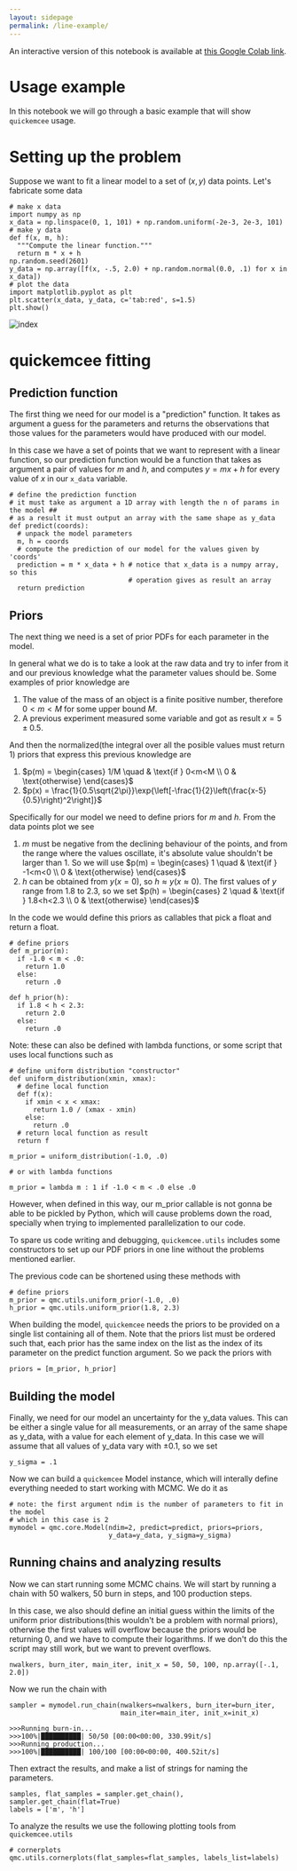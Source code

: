 ```yaml
---
layout: sidepage
permalink: /line-example/
---
```


An interactive version of this notebook is available at [this Google Colab link](https://colab.research.google.com/drive/1iTPRObgjIBqbWDLrcotOrIIOvBIJySdi?usp=sharing).

# Usage example

In this notebook we will go through a basic example that will show `quickemcee` usage.

# Setting up the problem

Suppose we want to fit a linear model to a set of $(x,y)$ data points. Let's fabricate some data

```
# make x data
import numpy as np
x_data = np.linspace(0, 1, 101) + np.random.uniform(-2e-3, 2e-3, 101)
# make y data
def f(x, m, h):
  """Compute the linear function."""
  return m * x + h
np.random.seed(2601)
y_data = np.array([f(x, -.5, 2.0) + np.random.normal(0.0, .1) for x in x_data])
# plot the data
import matplotlib.pyplot as plt
plt.scatter(x_data, y_data, c='tab:red', s=1.5)
plt.show()
```
![index](https://user-images.githubusercontent.com/94293518/179607405-b171565c-ea4a-4a90-b58e-754ae34bd9e9.png)

# quickemcee fitting

## Prediction function

The first thing we need for our model is a "prediction" function. It takes as argument a guess for the parameters and returns the observations that those values for the parameters would have produced with our model.

In this case we have a set of points that we want to represent with a linear function, so our prediction function would be a function that takes as argument a pair of values for $m$ and $h$, and computes $y = mx  + h$ for every value of $x$ in our `x_data` variable.  

```
# define the prediction function
# it must take as argument a 1D array with length the n of params in the model ##
# as a result it must output an array with the same shape as y_data
def predict(coords):
  # unpack the model parameters
  m, h = coords
  # compute the prediction of our model for the values given by 'coords'
  prediction = m * x_data + h # notice that x_data is a numpy array, so this
                              # operation gives as result an array
  return prediction
```

## Priors

The next thing we need is a set of prior PDFs for each parameter in the model. 

In general what we do is to take a look at the raw data and try to infer from it and our previous knowledge what the parameter values should be. Some examples of prior knowledge are

1.   The value of the mass of an object is a finite positive number, therefore $0<m<M$ for some upper bound $M$.
2.   A previous experiment measured some variable and got as result $x = 5\pm 0.5$.

And then the normalized(the integral over all the posible values must return 1) priors that express this previous knowledge are

1.   $p(m) = \begin{cases} 1/M \quad & \text{if } 0<m<M \\ 0 & \text{otherwise} \end{cases}$
2.   $p(x) = \frac{1}{0.5\sqrt{2\pi}}\exp{\left[-\frac{1}{2}\left(\frac{x-5}{0.5}\right)^2\right]}$

Specifically for our model we need to define priors for $m$ and $h$. From the data points plot we see

1.   $m$ must be negative from the declining behaviour of the points, and from the range where the values oscillate, it's absolute value shouldn't be larger than 1. So we will use $p(m) = \begin{cases} 1 \quad & \text{if } -1<m<0 \\ 0 & \text{otherwise} \end{cases}$
2.   $h$ can be obtained from $y(x=0)$, so $h \approx y(x\approx 0)$. The first values of $y$ range from $1.8$ to $2.3$, so we set $p(h) = \begin{cases} 2 \quad & \text{if } 1.8<h<2.3 \\ 0 & \text{otherwise} \end{cases}$

In the code we would define this priors as callables that pick a float and return a float.

```
# define priors
def m_prior(m):
  if -1.0 < m < .0:
    return 1.0
  else:
    return .0

def h_prior(h):
  if 1.8 < h < 2.3:
    return 2.0
  else:
    return .0
```

Note: these can also be defined with lambda functions, or some script that uses local functions such as

```
# define uniform distribution "constructor"
def uniform_distribution(xmin, xmax):
  # define local function
  def f(x):
    if xmin < x < xmax:
      return 1.0 / (xmax - xmin)
    else:
      return .0
  # return local function as result
  return f

m_prior = uniform_distribution(-1.0, .0)

# or with lambda functions

m_prior = lambda m : 1 if -1.0 < m < .0 else .0
```

However, when defined in this way, our m_prior callable is not gonna be able to be pickled by Python, which will cause problems down the road, specially when trying to implemented parallelization to our code. 

To spare us code writing and debugging, `quickemcee.utils` includes some constructors to set up our PDF priors in one line without the problems mentioned earlier.

The previous code can be shortened using these methods with

```
# define priors
m_prior = qmc.utils.uniform_prior(-1.0, .0)
h_prior = qmc.utils.uniform_prior(1.8, 2.3)
```

When building the model, `quickemcee` needs the priors to be provided on a single list containing all of them. Note that the priors list must be ordered such that, each prior has the same index on the list as the index of its parameter on the predict function argument. So we pack the priors with

```
priors = [m_prior, h_prior]
```

## Building the model

Finally, we need for our model an uncertainty for the y_data values. This can be either a single value for all measurements, or an array of the same shape as y_data, with a value for each element of y_data. In this case we will assume that all values of y_data vary with $\pm0.1$, so we set

```
y_sigma = .1
```

Now we can build a `quickemcee` Model instance, which will interally define everything needed to start working with MCMC. We do it as 

```
# note: the first argument ndim is the number of parameters to fit in the model
# which in this case is 2
mymodel = qmc.core.Model(ndim=2, predict=predict, priors=priors,
                         y_data=y_data, y_sigma=y_sigma)
```

## Running chains and analyzing results

Now we can start running some MCMC chains. We will start by running a chain with 50 walkers, 50 burn in steps, and 100 production steps. 

In this case, we also should define an initial guess within the limits of the uniform prior distributions(this wouldn't be a problem with normal priors), otherwise the first values will overflow because the priors would be returning $0$, and we have to compute their logarithms. If we don't do this the script may still work, but we want to prevent overflows.

```
nwalkers, burn_iter, main_iter, init_x = 50, 50, 100, np.array([-.1, 2.0])
```

Now we run the chain with

```
sampler = mymodel.run_chain(nwalkers=nwalkers, burn_iter=burn_iter,
                            main_iter=main_iter, init_x=init_x)

```

```
>>>Running burn-in...
>>>100%|██████████| 50/50 [00:00<00:00, 330.99it/s]
>>>Running production...
>>>100%|██████████| 100/100 [00:00<00:00, 400.52it/s]
```

Then extract the results, and make a list of strings for naming the parameters.

```
samples, flat_samples = sampler.get_chain(), sampler.get_chain(flat=True)
labels = ['m', 'h']
```

To analyze the results we use the following plotting tools from `quickemcee.utils`

```
# cornerplots
qmc.utils.cornerplots(flat_samples=flat_samples, labels_list=labels)
```
